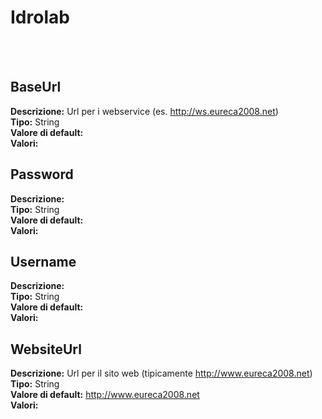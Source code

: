 # Idrolab

<br><br> 

BaseUrl 
----
**Descrizione:** Url per i webservice (es. http://ws.eureca2008.net)<br>
**Tipo:** String<br>
**Valore di default:** <br>
**Valori:**

Password 
----
**Descrizione:** <br>
**Tipo:** String<br>
**Valore di default:** <br>
**Valori:**

Username 
----
**Descrizione:** <br>
**Tipo:** String<br>
**Valore di default:** <br>
**Valori:**

WebsiteUrl 
----
**Descrizione:** Url per il sito web (tipicamente http://www.eureca2008.net)<br>
**Tipo:** String<br>
**Valore di default:** http://www.eureca2008.net<br>
**Valori:**

